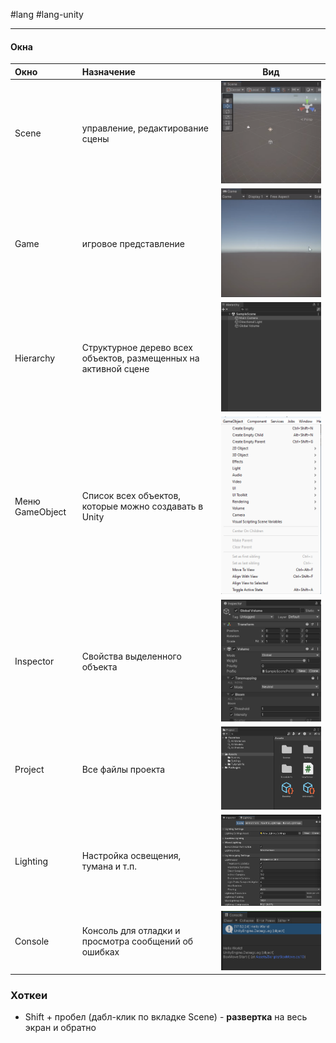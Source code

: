 #lang #lang-unity

---
#### Окна

| Окно            | Назначение                                                      | Вид                                             |
| :-------------- | :-------------------------------------------------------------- | ----------------------------------------------- |
| Scene           | управление, редактирование сцены                                | ![](heap/_files/Unity/Pasted%20image%2020240302111242.png) |
| Game            | игровое представление                                           | ![](heap/_files/Unity/Pasted%20image%2020240302111253.png) |
| Hierarchy       | Структурное дерево всех объектов, размещенных на активной сцене | ![](heap/_files/Unity/Pasted%20image%2020240302111747.png) |
| Меню GameObject | Список всех объектов, которые можно создавать в Unity           | ![](heap/_files/Unity/Pasted%20image%2020240302111854.png) |
| Inspector       | Свойства выделенного объекта                                    | ![](heap/_files/Unity/Pasted%20image%2020240302113623.png) |
| Project         | Все файлы проекта                                               | ![](heap/_files/Unity/Pasted%20image%2020240302113940.png) |
| Lighting        | Настройка освещения, тумана и т.п.                              | ![](heap/_files/Unity/Pasted%20image%2020240302175015.png) |
| Console         | Консоль для отладки и просмотра сообщений об ошибках            | ![](heap/_files/Unity/Pasted%20image%2020240302175254.png) |

### Хоткеи
- Shift + пробел (дабл-клик по вкладке Scene) - **развертка** на весь экран и обратно